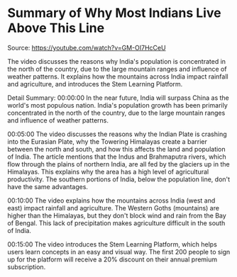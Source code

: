 # Summary of Why Most Indians Live Above This Line

Source: https://youtube.com/watch?v=GM-OI7HcCeU

The video discusses the reasons why India's population is concentrated in the north of the country, due to the large mountain ranges and influence of weather patterns. It explains how the mountains across India impact rainfall and agriculture, and introduces the Stem Learning Platform.

Detail Summary: 
00:00:00
In the near future, India will surpass China as the world's most populous nation. India's population growth has been primarily concentrated in the north of the country, due to the large mountain ranges and influence of weather patterns.

00:05:00
The video discusses the reasons why the Indian Plate is crashing into the Eurasian Plate, why the Towering Himalayas create a barrier between the north and south, and how this affects the land and population of India. The article mentions that the Indus and Brahmaputra rivers, which flow through the plains of northern India, are all fed by the glaciers up in the Himalayas. This explains why the area has a high level of agricultural productivity. The southern portions of India, below the population line, don't have the same advantages.

00:10:00
The video explains how the mountains across India (west and east) impact rainfall and agriculture. The Western Goths (mountains) are higher than the Himalayas, but they don't block wind and rain from the Bay of Bengal. This lack of precipitation makes agriculture difficult in the south of India.

00:15:00
The video introduces the Stem Learning Platform, which helps users learn concepts in an easy and visual way. The first 200 people to sign up for the platform will receive a 20% discount on their annual premium subscription.

